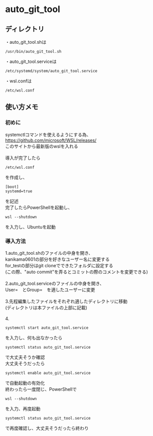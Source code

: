 # auto_git_tool  
## ディレクトリ
・auto_git_tool.shは  

```
/usr/bin/auto_git_tool.sh  
```

・auto_git_tool.serviceは
  
```
/etc/systemd/system/auto_git_tool.service  
``` 

・wsl.confは

```
/etc/wsl.conf
```

## 使い方メモ  
### 初めに  
systemctlコマンドを使えるようにする為、  
https://github.com/microsoft/WSL/releases/  
このサイトから最新版のwslを入れる  
<br>
導入が完了したら

```  
/etc/wsl.conf
```

を作成し、  

```
[boot]  
systemd=true  
```

を記述  
完了したらPowerShellを起動し、

```
wsl --shutdown
```

を入力し、Ubuntuを起動

### 導入方法
1.auto_git_tool.shのファイルの中身を開き、  
kanikama0601の部分を好きなユーザー名に変更する  
for_testの部分はgit cloneでできたフォルダに設定する  
(この際、"auto commit"を弄るとコミットの際のコメントを変更できる)  
<br>
2.auto_git_tool.serviceのファイルの中身を開き、  
User=　とGroup=　を適したユーザーに変更  
<br>
3.先程編集したファイルをそれぞれ適したディレクトリに移動  
(ディレクトリは本ファイルの上部に記載)  
<br>
4.

```
systemctl start auto_git_tool.service  
```

を入力し、何も出なかったら  

```
systemctl status auto_git_tool.service  
```

で大丈夫そうか確認  
大丈夫そうだったら  

```
systemctl enable auto_git_tool.service  
```

で自動起動の有効化  
終わったら一度閉じ、PowerShellで  

```
wsl --shutdown  
```

を入力、再度起動

```
systemctl status auto_git_tool.service  
```

で再度確認し、大丈夫そうだったら終わり
